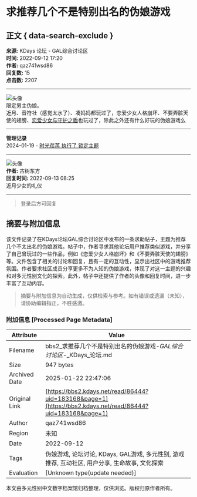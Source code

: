 # 求推荐几个不是特别出名的伪娘游戏

## 正文 { data-search-exclude }


**来源:** KDays 论坛 - GAL综合讨论区  
**时间:** 2022-09-12 17:20  
**作者:** qaz741wsd86  
**回复数:** 15  
**点击数:** 2207  

---

![头像](https://avatar.ikdays.com/1/184705_1662919744.jpg)  
限定男主伪娘。  
近月、音符社（感觉太水了）、凑妈妈都玩过了，恋爱少女人格崩坏、不要弄脏天使的翅膀、[恋爱少女与守护之盾](https://www.yngal.com/gamedetails?id=1628)也玩过了，除此之外还有什么好玩的伪娘游戏么  

---

**管理记录**  
2024-01-19 - [时光荏苒 执行了 锁定主题](https://www.kdays.com/topic/manageRecord?tid=86444)  

---

![头像](https://avatar.ikdays.com/183945_1712828320.gif)  
**作者:** 古树东方  
**回复时间:** 2022-09-13 08:25  
近月少女的礼仪  

---

> 登录后方可回复
<!-- tcd_original_link https://bbs2.kdays.net/read/86444?uid=183168&page=1 -->


## 摘要与附加信息

<!-- tcd_abstract -->
该文件记录了在KDays论坛GAL综合讨论区中发布的一条求助帖子，主题为推荐几个不太出名的伪娘游戏。帖子中，作者寻求其他论坛用户推荐类似游戏，并分享了自己曾玩过的一些作品，例如《恋爱少女人格崩坏》和《不要弄脏天使的翅膀》等。文件包含了相关的讨论和回复，且有一定的互动性，显示出社区中的游戏推荐氛围。作者要求社区成员分享更多不为人知的伪娘游戏，体现了对这一主题的兴趣和对多元性别文化的探索。此外，帖子中还提供了作者的头像和回复时间，进一步丰富了互动内容。
<!-- tcd_abstract_end -->

> 摘要与附加信息为自动生成，仅供检索与参考。如有错误或遗漏（未知），请协助编辑指正，不胜感激。

### 附加信息 [Processed Page Metadata]

| Attribute       | Value                                  |
|-----------------|----------------------------------------|
| Filename        | bbs2_求推荐几个不是特别出名的伪娘游戏-_GAL综合讨论区_-_KDays_论坛.md                             |
| Size            | 947 bytes                           |
| Archived Date   | 2025-01-22 22:47:06                             |
| Original Link   | [https://bbs2.kdays.net/read/86444?uid=183168&page=1](https://bbs2.kdays.net/read/86444?uid=183168&page=1)                       |
| Author          | qaz741wsd86                               |
| Region          | 未知                               |
| Date            | 2022-09-12                                 |
| Tags            | 伪娘游戏, 论坛讨论, KDays, GAL游戏, 多元性别, 游戏推荐, 互动社区, 用户分享, 生命故事, 文化探索                                 |
| Evaluation            | [Unknown type(update needed)]                                 |
<!-- tcd_table_end -->

本文由多元性别中文数字档案馆归档整理，仅供浏览。版权归原作者所有。
